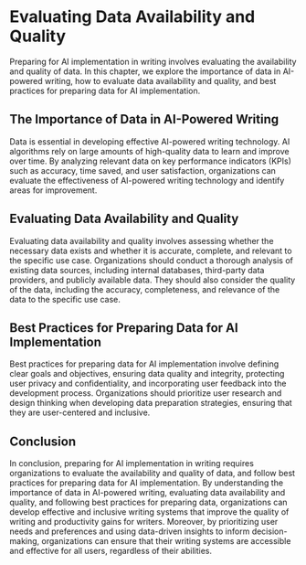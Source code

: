 Evaluating Data Availability and Quality
===============================================================================================

Preparing for AI implementation in writing involves evaluating the availability and quality of data. In this chapter, we explore the importance of data in AI-powered writing, how to evaluate data availability and quality, and best practices for preparing data for AI implementation.

The Importance of Data in AI-Powered Writing
--------------------------------------------

Data is essential in developing effective AI-powered writing technology. AI algorithms rely on large amounts of high-quality data to learn and improve over time. By analyzing relevant data on key performance indicators (KPIs) such as accuracy, time saved, and user satisfaction, organizations can evaluate the effectiveness of AI-powered writing technology and identify areas for improvement.

Evaluating Data Availability and Quality
----------------------------------------

Evaluating data availability and quality involves assessing whether the necessary data exists and whether it is accurate, complete, and relevant to the specific use case. Organizations should conduct a thorough analysis of existing data sources, including internal databases, third-party data providers, and publicly available data. They should also consider the quality of the data, including the accuracy, completeness, and relevance of the data to the specific use case.

Best Practices for Preparing Data for AI Implementation
-------------------------------------------------------

Best practices for preparing data for AI implementation involve defining clear goals and objectives, ensuring data quality and integrity, protecting user privacy and confidentiality, and incorporating user feedback into the development process. Organizations should prioritize user research and design thinking when developing data preparation strategies, ensuring that they are user-centered and inclusive.

Conclusion
----------

In conclusion, preparing for AI implementation in writing requires organizations to evaluate the availability and quality of data, and follow best practices for preparing data for AI implementation. By understanding the importance of data in AI-powered writing, evaluating data availability and quality, and following best practices for preparing data, organizations can develop effective and inclusive writing systems that improve the quality of writing and productivity gains for writers. Moreover, by prioritizing user needs and preferences and using data-driven insights to inform decision-making, organizations can ensure that their writing systems are accessible and effective for all users, regardless of their abilities.
